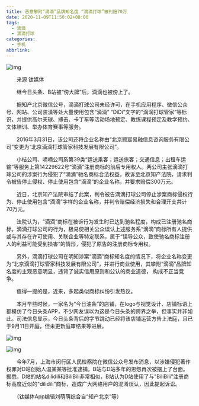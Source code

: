 ```yaml
---
title: 恶意攀附“滴滴”品牌知名度 “滴滴打球”被判赔70万
date: 2020-11-09T11:50:02+08:00
tags:
  - 滴滴
  - 滴滴打球
categories:
  - 手机
abbrlink:
---
```


![img](https://cdn.jsdelivr.net/gh/yakeing/Documentation@main/Hexo/images/5329-kcaeqzx7009594.jpg)

　　来源 钛媒体

　　继今日头条、B站被“傍大牌”后，滴滴也被傍上了。

　　据知产北京微信公号，滴滴打球公司未经许可，在手机应用程序、微信公众号、网站、公司装潢等处大量使用包含“滴滴” “DiDi”文字的“滴滴打球管家”等标识，并提供高尔夫球、搏击、卡丁车等活动场地预定、教练课程预定及教学预约、文体培训、举办体育赛事等服务。

　　2016年3月31日，该公司还将企业名称由“北京颢宸易融信息咨询服务有限公司”变更为“北京滴滴打球管家科技发展有限公司”。

　　小桔公司、嘀嘀公司系第39类“运送乘客；运送旅客；交通信息；出租车运输”等服务上第14229622号“滴滴”注册商标的前后专用权人。两公司主张滴滴打球公司的涉案行为侵犯了“滴滴”驰名商标合法权益，故诉至北京知产法院，请求判令被告停止侵权、停止使用包含“滴滴”的企业名称，并要求赔偿300万元。

　　近日，北京知产法院审结了此案，判令被告滴滴打球公司停止涉案商标侵权行为、停止使用包含“滴滴”字样的企业名称，并判令赔偿经济损失和合理开支共计70万元。

　　法院认为，“滴滴”商标在被诉行为发生时已达到驰名程度，构成已注册驰名商标。滴滴打球公司的行为，极易使相关公众误认上述服务系“滴滴”商标所有人提供或与其存在许可使用、关联企业等特定联系，属于“误导公众，致使驰名商标注册人的利益可能受到损害”的情形，侵犯了原告的注册商标专用权。

　　另外，滴滴打球公司在明知涉案“滴滴”商标知名度的情况下，将企业名称变更为“北京滴滴打球管家科技发展有限公司”，并进行商业使用，其攀附“滴滴”品牌知名度的主观恶意明显，违背了诚实信用原则和公认的商业道德， 构成不正当竞争。

　　值得一提的是，近来，多起类似商标纠纷引发热议。

　　本月早些时候，一家名为“今日油条”的店铺，在logo与视觉设计、店铺标语上都模仿了今日头条APP，不少网友误以为这是今日头条的跨界之举，但事实并非如此。司法信息显示，今日头条背后的字节跳动已经将该店铺运营方告上法庭，且已于9月11日开庭，但未更新庭审结果等进展。

![img](https://cdn.jsdelivr.net/gh/yakeing/Documentation@main/Hexo/images/2475-kcaeqzx7009717.jpg)

![img](https://cdn.jsdelivr.net/gh/yakeing/Documentation@main/Hexo/images/737a-kcaeqzx7009814.jpg)

　　今年7月，上海市闵行区人民检察院在微信公众号发布消息，以涉嫌侵犯著作权罪对D站创始人温某某等批准逮捕，B站与D站多年的恩怨再次被摆上了台面。据悉，D站的站名dilidili和BiliBili非常相似，B站认为D站使用了与"BiliBili"注册商标高度近似的"dilidili"商标，造成广大网络用户的混淆误认，因此提起诉讼。

　　（钛媒体App编辑刘萌萌综合自“知产北京”等）